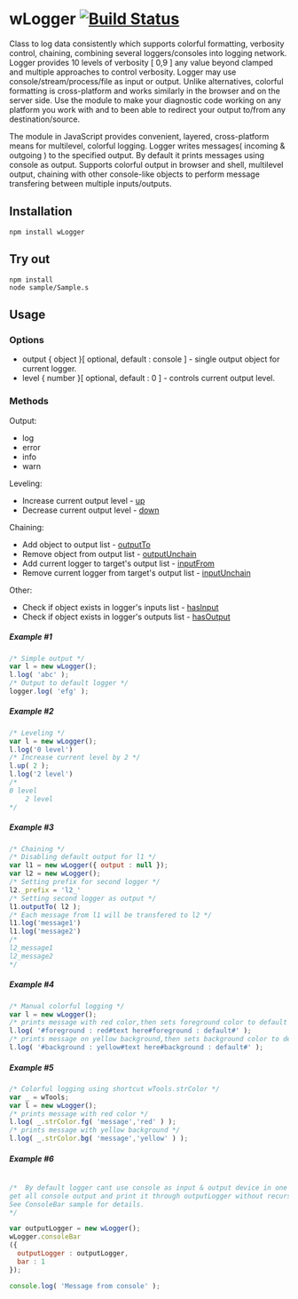 # wLogger [![Build Status](https://travis-ci.org/Wandalen/wLogger.svg?branch=master)](https://travis-ci.org/Wandalen/wLogger)

Class to log data consistently which supports colorful formatting, verbosity control, chaining, combining several loggers/consoles into logging network. Logger provides 10 levels of verbosity [ 0,9 ] any value beyond clamped and multiple approaches to control verbosity. Logger may use console/stream/process/file as input or output. Unlike alternatives, colorful formatting is cross-platform and works similarly in the browser and on the server side. Use the module to make your diagnostic code working on any platform you work with and to been able to redirect your output to/from any destination/source.

The module in JavaScript provides convenient, layered, cross-platform means for multilevel, colorful logging.
Logger writes messages( incoming & outgoing ) to the specified output. By default it prints messages using console as output.
Supports colorful output in browser and shell, multilevel output, chaining with other console-like objects to perform message transfering between multiple inputs/outputs.

## Installation
```terminal
npm install wLogger
```

## Try out
```
npm install
node sample/Sample.s
```

## Usage
### Options
* output { object }[ optional, default : console ] - single output object for current logger.
* level  { number }[ optional, default : 0 ] - controls current output level.

### Methods
Output:
* log
* error
* info
* warn

Leveling:
* Increase current output level - [up](https://rawgit.com/Wandalen/wLogger/master/doc/reference/wPrinterBase.html#.up)
* Decrease current output level - [down](https://rawgit.com/Wandalen/wLogger/master/doc/reference/wPrinterBase.html#.down)

Chaining:
* Add object to output list - [outputTo](https://rawgit.com/Wandalen/wLogger/master/doc/reference/wPrinterBase.html#.outputTo)
* Remove object from output list - [outputUnchain](https://rawgit.com/Wandalen/wLogger/master/doc/reference/wPrinterBase.html#.outputUnchain)
* Add current logger to target's output list - [inputFrom](https://rawgit.com/Wandalen/wLogger/master/doc/reference/wPrinterBase.html#.inputFrom)
* Remove current logger from target's output list - [inputUnchain](https://rawgit.com/Wandalen/wLogger/master/doc/reference/wPrinterBase.html#.inputUnchain)

Other:
* Check if object exists in logger's inputs list - [hasInput](https://rawgit.com/Wandalen/wLogger/master/doc/reference/wPrinterBase.html#.hasInput)
* Check if object exists in logger's outputs list - [hasOutput](https://rawgit.com/Wandalen/wLogger/master/doc/reference/wPrinterBase.html#.hasOutput)

##### Example #1
```javascript
/* Simple output */
var l = new wLogger();
l.log( 'abc' );
/* Output to default logger */
logger.log( 'efg' );
```
##### Example #2
```javascript
/* Leveling */
var l = new wLogger();
l.log('0 level')
/* Increase current level by 2 */
l.up( 2 );
l.log('2 level')
/*
0 level
    2 level
*/
```
##### Example #3
```javascript
/* Chaining */
/* Disabling default output for l1 */
var l1 = new wLogger({ output : null });
var l2 = new wLogger();
/* Setting prefix for second logger */
l2._prefix = 'l2_'
/* Setting second logger as output */
l1.outputTo( l2 );
/* Each message from l1 will be transfered to l2 */
l1.log('message1')
l1.log('message2')
/*
l2_message1
l2_message2
*/
```
##### Example #4
```javascript
/* Manual colorful logging */
var l = new wLogger();
/* prints message with red color,then sets foreground color to default */
l.log( '#foreground : red#text here#foreground : default#' );
/* prints message on yellow background,then sets background color to default */
l.log( '#background : yellow#text here#background : default#' );
```
##### Example #5
```javascript
/* Colorful logging using shortcut wTools.strColor */
var _ = wTools;
var l = new wLogger();
/* prints message with red color */
l.log( _.strColor.fg( 'message','red' ) );
/* prints message with yellow background */
l.log( _.strColor.bg( 'message','yellow' ) );
```

##### Example #6
```javascript

/*  By default logger cant use console as input & output device in one time, by using consoleBar we can
get all console output and print it through outputLogger without recursion.
See ConsoleBar sample for details.
*/

var outputLogger = new wLogger();
wLogger.consoleBar
({
  outputLogger : outputLogger,
  bar : 1
});

console.log( 'Message from console' );
```














































































